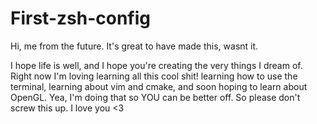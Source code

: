 # First-zsh-config
Hi, me from the future. It's great to have made this, wasnt it.


I hope life is well, and I hope you're creating the very things I dream of.
Right now I'm loving learning all this cool shit! learning how to use the terminal,
learning about vim and cmake, and soon hoping to learn about OpenGL. Yea, I'm doing
that so YOU can be better off. So please don't screw this up. I love you <3
